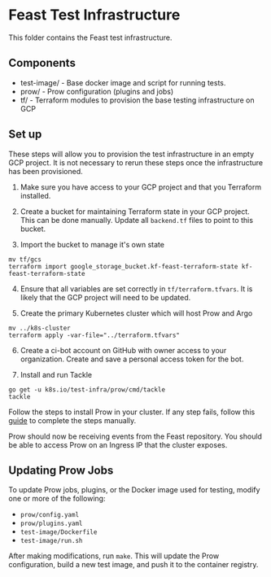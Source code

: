 # Feast Test Infrastructure

This folder contains the Feast test infrastructure.

## Components

* test-image/ - Base docker image and script for running tests.
* prow/ - Prow configuration (plugins and jobs)
* tf/ - Terraform modules to provision the base testing infrastructure on GCP

## Set up

These steps will allow you to provision the test infrastructure in an empty GCP project. It is not necessary to rerun these steps once the infrastructure has been provisioned.

1. Make sure you have access to your GCP project and that you Terraform installed.

2. Create a bucket for maintaining Terraform state in your GCP project. This can be done manually. Update all `backend.tf` files to point to this bucket.

3. Import the bucket to manage it's own state

```
mv tf/gcs
terraform import google_storage_bucket.kf-feast-terraform-state kf-feast-terraform-state
```

4. Ensure that all variables are set correctly in `tf/terraform.tfvars`. It is likely that the GCP project will need to be updated.

5. Create the primary Kubernetes cluster which will host Prow and Argo

```
mv ../k8s-cluster
terraform apply -var-file="../terraform.tfvars"
```

6. Create a ci-bot account on GitHub with owner access to your organization. Create and save a personal access token for the bot.

7. Install and run Tackle

```
go get -u k8s.io/test-infra/prow/cmd/tackle
tackle
```

Follow the steps to install Prow in your cluster. If any step fails, follow this [guide](https://github.com/kubernetes/test-infra/blob/master/prow/getting_started_deploy.md) to complete the steps manually. 

Prow should now be receiving events from the Feast repository. You should be able to access Prow on an Ingress IP that the cluster exposes.

## Updating Prow Jobs

To update Prow jobs, plugins, or the Docker image used for testing, modify one or more of the following: 

- `prow/config.yaml`
- `prow/plugins.yaml`
- `test-image/Dockerfile`
- `test-image/run.sh`

After making modifications, run `make`. This will update the Prow configuration, build a new test image, and push it to the container registry.